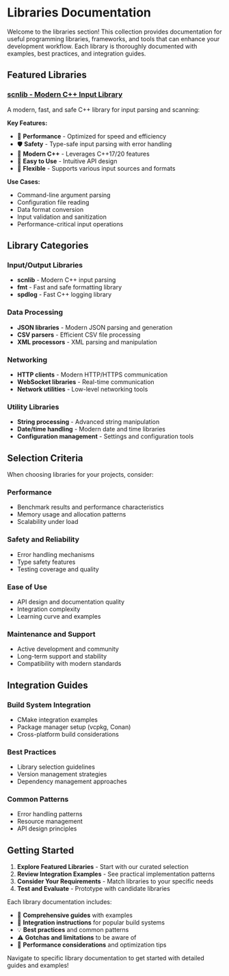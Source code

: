 # Libraries Documentation

Welcome to the libraries section! This collection provides documentation for useful programming libraries, frameworks, and tools that can enhance your development workflow. Each library is thoroughly documented with examples, best practices, and integration guides.

## Featured Libraries

### [scnlib - Modern C++ Input Library](scnlib.md)

A modern, fast, and safe C++ library for input parsing and scanning:

**Key Features:**

- 🚀 **Performance** - Optimized for speed and efficiency
- 🛡️ **Safety** - Type-safe input parsing with error handling
- 🎯 **Modern C++** - Leverages C++17/20 features
- 📝 **Easy to Use** - Intuitive API design
- 🔧 **Flexible** - Supports various input sources and formats

**Use Cases:**

- Command-line argument parsing
- Configuration file reading
- Data format conversion
- Input validation and sanitization
- Performance-critical input operations

## Library Categories

### Input/Output Libraries

- **scnlib** - Modern C++ input parsing
- **fmt** - Fast and safe formatting library
- **spdlog** - Fast C++ logging library

### Data Processing

- **JSON libraries** - Modern JSON parsing and generation
- **CSV parsers** - Efficient CSV file processing
- **XML processors** - XML parsing and manipulation

### Networking

- **HTTP clients** - Modern HTTP/HTTPS communication
- **WebSocket libraries** - Real-time communication
- **Network utilities** - Low-level networking tools

### Utility Libraries

- **String processing** - Advanced string manipulation
- **Date/time handling** - Modern date and time libraries
- **Configuration management** - Settings and configuration tools

## Selection Criteria

When choosing libraries for your projects, consider:

### Performance

- Benchmark results and performance characteristics
- Memory usage and allocation patterns
- Scalability under load

### Safety and Reliability

- Error handling mechanisms
- Type safety features
- Testing coverage and quality

### Ease of Use

- API design and documentation quality
- Integration complexity
- Learning curve and examples

### Maintenance and Support

- Active development and community
- Long-term support and stability
- Compatibility with modern standards

## Integration Guides

### Build System Integration

- CMake integration examples
- Package manager setup (vcpkg, Conan)
- Cross-platform build considerations

### Best Practices

- Library selection guidelines
- Version management strategies
- Dependency management approaches

### Common Patterns

- Error handling patterns
- Resource management
- API design principles

## Getting Started

1. **Explore Featured Libraries** - Start with our curated selection
2. **Review Integration Examples** - See practical implementation patterns
3. **Consider Your Requirements** - Match libraries to your specific needs
4. **Test and Evaluate** - Prototype with candidate libraries

Each library documentation includes:

- 📖 **Comprehensive guides** with examples
- 🔧 **Integration instructions** for popular build systems
- 💡 **Best practices** and common patterns
- ⚠️ **Gotchas and limitations** to be aware of
- 🚀 **Performance considerations** and optimization tips

Navigate to specific library documentation to get started with detailed guides and examples!
